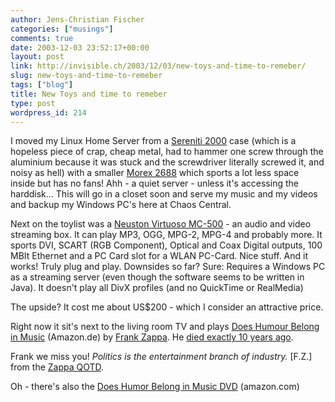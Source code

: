 ```yaml
---
author: Jens-Christian Fischer
categories: ["musings"]
comments: true
date: 2003-12-03 23:52:17+00:00
layout: post
link: http://invisible.ch/2003/12/03/new-toys-and-time-to-remeber/
slug: new-toys-and-time-to-remeber
tags: ["blog"]
title: New Toys and time to remeber
type: post
wordpress_id: 214
---
```


I moved my Linux Home Server from a [Sereniti 2000](http://www.techcase.de/product_info.php?products_id=341) case (which is a hopeless piece of crap, cheap metal, had to hammer one screw through the aluminium because it was stuck and the screwdriver literally screwed it, and noisy as hell) with a smaller [Morex 2688](http://www.mini-itx.de/Morex/cubid2688v20.htm) which sports a lot less space inside but has no fans! Ahh - a quiet server - unless it's accessing the harddisk...
This will go in a closet soon and serve my music and my videos and backup my Windows PC's here at Chaos Central.

Next on the toylist was a [Neuston Virtuoso MC-500](http://www.neuston.com/en/mc500.asp) - an audio and video streaming box. It can play MP3, OGG, MPG-2, MPG-4 and probably more. It sports DVI, SCART (RGB Component), Optical and Coax Digital outputs, 100 MBIt Ethernet and a PC Card slot for a WLAN PC-Card. Nice stuff. And it works! Truly plug and play. 
Downsides so far? Sure: Requires a Windows PC as a streaming server (even though the software seems to be written in Java). It doesn't play all DivX profiles (and no QuickTime or RealMedia)

The upside? It cost me about US$200 - which I consider an attractive price. 

Right now it sit's next to the living room TV and plays [Does Humour Belong in Music](http://www.amazon.de/exec/obidos/ASIN/B0000009TE/invisiblech-21) (Amazon.de) by [Frank Zappa](http://www.zappa.com). He [died exactly 10 years ago](http://www.hotshotdigital.com/WellAlwaysRemember.3/FrankZappa.html).

Frank we miss you!
_Politics is the entertainment branch of industry._ [F.Z.] from the [Zappa QOTD](http://www.invisible.ch/archives/000082.html).

Oh - there's also the [Does Humor Belong in Music DVD](http://www.amazon.com/exec/obidos/ASIN/B0000E2W05/invisiblech-20) (amazon.com)
